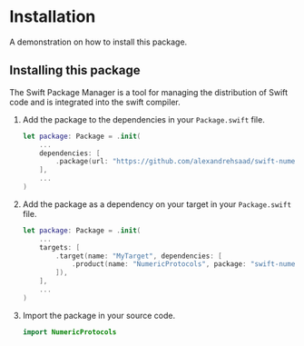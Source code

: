 # Installation

A demonstration on how to install this package.

## Installing this package

The Swift Package Manager is a tool for managing the distribution of Swift code and is integrated into the swift compiler.

1. Add the package to the dependencies in your `Package.swift` file.

	```swift
	let package: Package = .init(
		...
		dependencies: [
			.package(url: "https://github.com/alexandrehsaad/swift-numeric-protocols.git", branch: "main")
		],
		...
	)
	```

2. Add the package as a dependency on your target in your `Package.swift` file.

	```swift
	let package: Package = .init(
		...
		targets: [
			.target(name: "MyTarget", dependencies: [
				.product(name: "NumericProtocols", package: "swift-numeric-protocols")
			]),
		],
		...
	)


3. Import the package in your source code.

	```swift
	import NumericProtocols
	```
